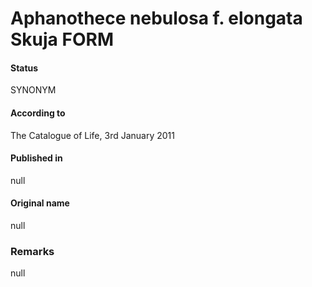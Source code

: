Aphanothece nebulosa f. elongata Skuja FORM
=======

#### Status
SYNONYM

#### According to
The Catalogue of Life, 3rd January 2011

#### Published in
null

#### Original name
null

### Remarks
null